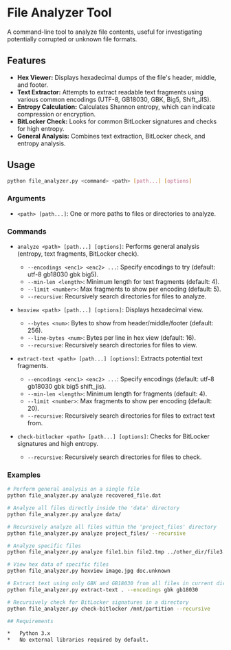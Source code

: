 # File Analyzer Tool

A command-line tool to analyze file contents, useful for investigating potentially corrupted or unknown file formats.

## Features

*   **Hex Viewer:** Displays hexadecimal dumps of the file's header, middle, and footer.
*   **Text Extractor:** Attempts to extract readable text fragments using various common encodings (UTF-8, GB18030, GBK, Big5, Shift_JIS).
*   **Entropy Calculation:** Calculates Shannon entropy, which can indicate compression or encryption.
*   **BitLocker Check:** Looks for common BitLocker signatures and checks for high entropy.
*   **General Analysis:** Combines text extraction, BitLocker check, and entropy analysis.

## Usage

```bash
python file_analyzer.py <command> <path> [path...] [options]
```

### Arguments

*   `<path> [path...]`: One or more paths to files or directories to analyze.

### Commands

*   `analyze <path> [path...] [options]`:
    Performs general analysis (entropy, text fragments, BitLocker check).
    *   `--encodings <enc1> <enc2> ...`: Specify encodings to try (default: utf-8 gb18030 gbk big5).
    *   `--min-len <length>`: Minimum length for text fragments (default: 4).
    *   `--limit <number>`: Max fragments to show per encoding (default: 5).
    *   `--recursive`: Recursively search directories for files to analyze.

*   `hexview <path> [path...] [options]`:
    Displays hexadecimal view.
    *   `--bytes <num>`: Bytes to show from header/middle/footer (default: 256).
    *   `--line-bytes <num>`: Bytes per line in hex view (default: 16).
    *   `--recursive`: Recursively search directories for files to view.

*   `extract-text <path> [path...] [options]`:
    Extracts potential text fragments.
    *   `--encodings <enc1> <enc2> ...`: Specify encodings (default: utf-8 gb18030 gbk big5 shift_jis).
    *   `--min-len <length>`: Minimum length for fragments (default: 4).
    *   `--limit <number>`: Max fragments to show per encoding (default: 20).
    *   `--recursive`: Recursively search directories for files to extract text from.

*   `check-bitlocker <path> [path...] [options]`:
    Checks for BitLocker signatures and high entropy.
    *   `--recursive`: Recursively search directories for files to check.

### Examples

```bash
# Perform general analysis on a single file
python file_analyzer.py analyze recovered_file.dat

# Analyze all files directly inside the 'data' directory
python file_analyzer.py analyze data/

# Recursively analyze all files within the 'project_files' directory
python file_analyzer.py analyze project_files/ --recursive

# Analyze specific files
python file_analyzer.py analyze file1.bin file2.tmp ../other_dir/file3.dat

# View hex data of specific files
python file_analyzer.py hexview image.jpg doc.unknown

# Extract text using only GBK and GB18030 from all files in current dir
python file_analyzer.py extract-text . --encodings gbk gb18030

# Recursively check for BitLocker signatures in a directory
python file_analyzer.py check-bitlocker /mnt/partition --recursive

## Requirements

*   Python 3.x
*   No external libraries required by default.
